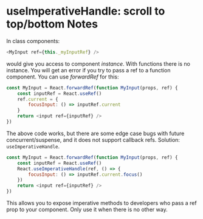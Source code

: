 # useImperativeHandle: scroll to top/bottom Notes
In class components: 

```javascript
<MyInput ref={this._myInputRef} />
```

would give you access to component *instance*. With functions there is no instance.
You will get an error if you try to pass a ref to a function component. You can use *forwardRef* for this: 

```javascript
const MyInput = React.forwardRef(function MyInput(props, ref) {
    const inputRef = React.useRef()
    ref.current = {
        focusInput: () => inputRef.current
    }
    return <input ref={inputRef} />
})
```

The above code works, but there are some edge case bugs with future concurrent/suspense, and it does not support callback refs. 
Solution: `useImperativeHandle`.

```javascript
const MyInput = React.forwardRef(function MyInput(props, ref) {
    const inputRef = React.useRef()
    React.useImperativeHandle(ref, () => {
        focusInput: () => inputRef.current.focus()
    })
    return <input ref={inputRef} />
})
```

This allows you to expose imperative methods to developers who pass a ref prop to your component. Only use it when there is no other way.